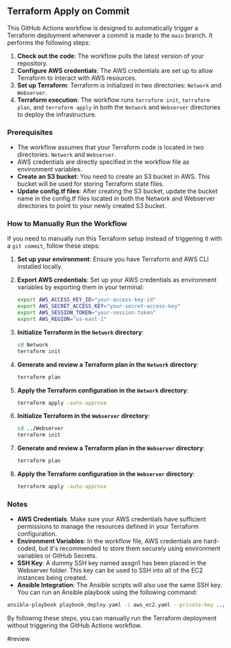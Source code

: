 ## Terraform Apply on Commit<br />

This GitHub Actions workflow is designed to automatically trigger a Terraform deployment whenever a commit is made to the `main` branch. It performs the following steps:<br />

1. **Check out the code**: The workflow pulls the latest version of your repository.<br />
2. **Configure AWS credentials**: The AWS credentials are set up to allow Terraform to interact with AWS resources.<br />
3. **Set up Terraform**: Terraform is initialized in two directories: `Network` and `Webserver`.<br />
4. **Terraform execution**: The workflow runs `terraform init`, `terraform plan`, and `terraform apply` in both the `Network` and `Webserver` directories to deploy the infrastructure.<br />

### Prerequisites<br />

- The workflow assumes that your Terraform code is located in two directories: `Network` and `Webserver`.<br />
- AWS credentials are directly specified in the workflow file as environment variables.<br />
- **Create an S3 bucket**: You need to create an S3 bucket in AWS. This bucket will be used for storing Terraform state files.<br />
- **Update config.tf files**: After creating the S3 bucket, update the bucket name in the config.tf files located in both the Network and Webserver directories to point to your newly created S3 bucket.<br />

### How to Manually Run the Workflow<br />

If you need to manually run this Terraform setup instead of triggering it with a `git commit`, follow these steps:<br />

1. **Set up your environment**: Ensure you have Terraform and AWS CLI installed locally.<br />

2. **Export AWS credentials**: Set up your AWS credentials as environment variables by exporting them in your terminal:<br />
   ```bash
   export AWS_ACCESS_KEY_ID="your-access-key-id"
   export AWS_SECRET_ACCESS_KEY="your-secret-access-key"
   export AWS_SESSION_TOKEN="your-session-token"
   export AWS_REGION="us-east-1"

3. **Initialize Terraform in the `Network` directory**:<br />
   ```bash
   cd Network
   terraform init

4. **Generate and review a Terraform plan in the `Network` directory**:<br />
   ```bash
   terraform plan

5. **Apply the Terraform configuration in the `Network` directory**:<br />
   ```bash
   terraform apply -auto-approve

6. **Initialize Terraform in the `Webserver` directory**:<br />
   ```bash
   cd ../Webserver
   terraform init

7. **Generate and review a Terraform plan in the `Webserver` directory**:<br />
   ```bash
   terraform plan

8. **Apply the Terraform configuration in the `Webserver` directory**:<br />
   ```bash
   terraform apply -auto-approve

### Notes<br />

- **AWS Credentials**: Make sure your AWS credentials have sufficient permissions to manage the resources defined in your Terraform configuration.<br />
- **Environment Variables**: In the workflow file, AWS credentials are hard-coded, but it's recommended to store them securely using environment variables or GitHub Secrets.<br />
- **SSH Key**: A dummy SSH key named assgn1 has been placed in the Webserver folder. This key can be used to SSH into all of the EC2 instances being created.<br />
- **Ansible Integration**: The Ansible scripts will also use the same SSH key. You can run an Ansible playbook using the following command:<br />
```bash
ansible-playbook playbook_deploy.yaml -i aws_ec2.yaml --private-key ../Webserver/assgn1
```  
By following these steps, you can manually run the Terraform deployment without triggering the GitHub Actions workflow.<br />

#review

